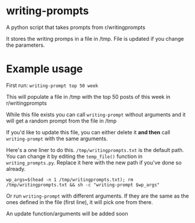 # writing-prompts
A python script that takes prompts from r/writingprompts

It stores the writing promps in a file in /tmp. File is updated if you change the parameters.

# Example usage
First run: `writing-prompt top 50 week`

This will populate a file in /tmp with the top 50 posts of this week in r/writingprompts

While this file exists you can call `writing-prompt` without arguments and it will get a random prompt from the file in /tmp

If you'd like to update this file, you can either delete it **and then** call `writing-prompt` with the same arguments.

Here's a one liner to do this. `/tmp/writingprompts.txt` is the default path. You can change it by editing the `temp_file()` function in `writing_prompts.py`. Replace it here with the new path if you've done so already.

`wp_args=$(head -n 1 /tmp/writingprompts.txt); rm /tmp/writingprompts.txt && sh -c "writing-prompt $wp_args"`


Or run `writing-prompt` with different arguments. If they are the same as the ones defined in the file (first line), it will pick one from there.

An update function/arguments will be added soon

